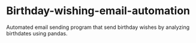 # Birthday-wishing-email-automation
Automated email sending program that send birthday wishes by analyzing birthdates using pandas.
